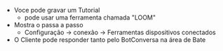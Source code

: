 - Voce pode gravar um Tutorial 
	- pode usar uma ferramenta chamada "LOOM"
- Mostra o passa a passo
	- Configuração -> conexão -> Ferramentas dispositivos conectados
- O Cliente pode responder tanto pelo BotConversa na área de Bate